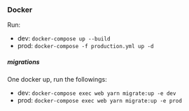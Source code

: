 ### Docker

Run:

- dev: `docker-compose up --build`
- prod: `docker-compose -f production.yml up -d`

##### migrations

One docker up, run the followings:

- dev: `docker-compose exec web yarn migrate:up -e dev`
- prod: `docker-compose exec web yarn migrate:up -e prod`
